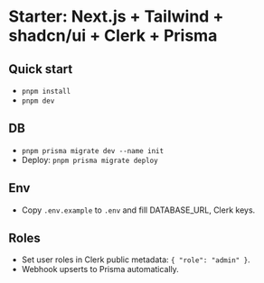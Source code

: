 # Starter: Next.js + Tailwind + shadcn/ui + Clerk + Prisma

## Quick start
- `pnpm install`
- `pnpm dev`

## DB
- `pnpm prisma migrate dev --name init`
- Deploy: `pnpm prisma migrate deploy`

## Env
- Copy `.env.example` to `.env` and fill DATABASE_URL, Clerk keys.

## Roles
- Set user roles in Clerk public metadata: `{ "role": "admin" }`.
- Webhook upserts to Prisma automatically.
